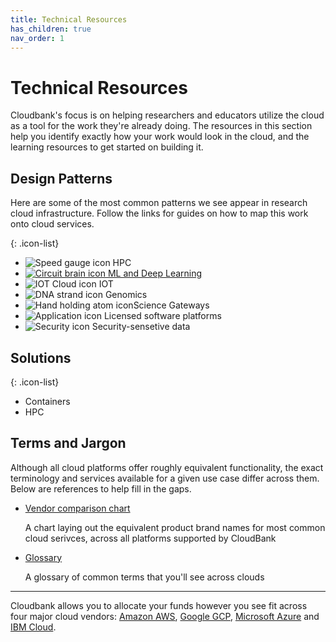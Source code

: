 ```yaml
---
title: Technical Resources
has_children: true
nav_order: 1
---
```


# Technical Resources

Cloudbank's focus is on helping researchers and educators utilize the cloud as a tool for the work they're already doing. The resources in this section help you identify exactly how your work would look in the cloud, and the learning resources to get started on building it.

## Design Patterns

Here are some of the most common patterns we see appear in research cloud infrastructure. Follow the links for guides on how to map this work onto cloud services.

{: .icon-list}
- ![Speed gauge icon]({{site.baseurl}}/static/pattern-hpc.png) HPC
- [![Circuit brain icon]({{site.baseurl}}/static/pattern-ml.png) ML and Deep Learning](patterns/deep-learning)
- ![IOT Cloud icon]({{site.baseurl}}/static/pattern-iot.png) IOT
- ![DNA strand icon]({{site.baseurl}}/static/pattern-genom.png) Genomics
- ![Hand holding atom icon]({{site.baseurl}}/static/pattern-gateway.png)Science Gateways
- ![Application icon]({{site.baseurl}}/static/pattern-sw.png) Licensed software platforms
- ![Security icon]({{site.baseurl}}/static/pattern-security.png) Security-sensetive data

## Solutions

{: .icon-list}
- Containers
- HPC

## Terms and Jargon

Although all cloud platforms offer roughly equivalent functionality, the exact terminology and services available for a given use case differ across them. Below are references to help fill in the gaps.

- [Vendor comparison chart](https://www.cloudbank.org/cloudbank-catalog)

    A chart laying out the equivalent product brand names for most common cloud serivces, across all platforms supported by CloudBank

- [Glossary](https://www.cloudbank.org/cloud-terms)

    A glossary of common terms that you'll see across clouds




---
Cloudbank allows you to allocate your funds however you see fit across four major cloud vendors: [Amazon AWS](https://aws.amazon.com/products/), [Google GCP](https://cloud.google.com/products), [Microsoft Azure](https://azure.microsoft.com/en-us/services/) and [IBM Cloud](https://www.ibm.com/cloud).
